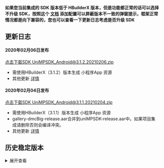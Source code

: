 **如果您当前集成的 SDK 版本低于 HBuilderX 版本，但是功能都正常的话可以选择不升级 SDK，按照这个 [文档](https://ask.dcloud.net.cn/article/35627) 添加配置可以屏蔽版本不一致的弹窗提示，框架正常情况都是向下兼容的，您也可以查看一下更新日志考虑是否升级 SDK**

## 更新日志

#### 2020年02月06日发布
[点击下载SDK UniMPSDK_Android@3.1.2.20210206.zip](http://download.dcloud.net.cn/unimpsdk/UniMPSDK_Android@3.1.2.20210206.zip)
+ 需使用HBuilderX（3.1.2）版本生成 小程序App 资源
+ 其他更新 [详情](https://download1.dcloud.net.cn/hbuilderx/changelog/3.1.2.20210206-alpha.html)

#### 2020年02月04日发布
[点击下载SDK UniMPSDK_Android@3.1.1.20210204.zip](http://download.dcloud.net.cn/unimpsdk/UniMPSDK_Android@3.1.1.20210204.zip)
+ 需使用HBuilderX（3.1.1）版本生成 小程序App 资源
+ gallery-dmcBig-release.aar合并到uniMPSDK-release.aar中。如果项目集成请删除否则会编译冲突。
+ 其他更新 [详情](https://download1.dcloud.net.cn/hbuilderx/changelog/3.1.1.20210204-alpha.html)

## 历史稳定版本
<details>
<summary>展开查看</summary>

百度网盘链接: [https://pan.baidu.com/s/1Gb19IMm2ihRA0u4MNzCT4Q](https://pan.baidu.com/s/1Gb19IMm2ihRA0u4MNzCT4Q) 提取码: hnug